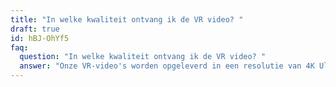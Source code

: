 ```yaml
---
title: "In welke kwaliteit ontvang ik de VR video? "
draft: true
id: hBJ-OhYf5
faq:
  question: "In welke kwaliteit ontvang ik de VR video? "
  answer: "Onze VR-video's worden opgeleverd in een resolutie van 4K Ultra HD Raw. "
---
```

